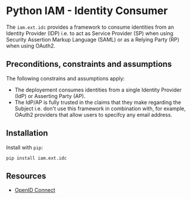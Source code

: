 # Python IAM - Identity Consumer

The `iam.ext.idc` provides a framework to consume identities from an
Identity Provider (IDP) i.e. to act as Service Provider (SP) when using
Security Assertion Markup Language (SAML) or as a Relying Party (RP) when
using OAuth2.

## Preconditions, constraints and assumptions

The following constrains and assumptions apply:

- The deployement consumes identities from a single Identity Provider (IdP) or
  Asserting Party (AP).
- The IdP/AP is fully trusted in the claims that they make regarding the
  Subject i.e. don't use this framework in combination with, for example,
  OAuth2 providers that allow users to specifcy any email address.

## Installation

Install with `pip`:

```
pip install iam.ext.idc
```

## Resources

- [OpenID Connect](https://connect2id.com/learn/openid-connect)
